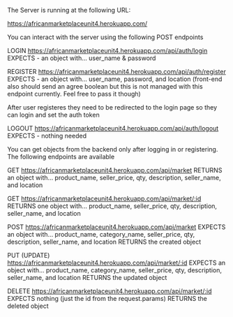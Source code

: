 The Server is running at the following URL: 

https://africanmarketplaceunit4.herokuapp.com/

You can interact with the server using the following POST endpoints 

LOGIN
https://africanmarketplaceunit4.herokuapp.com/api/auth/login
EXPECTS - an object with...
user_name & password 

REGISTER
https://africanmarketplaceunit4.herokuapp.com/api/auth/register
EXPECTS - an object with...
user_name, password, and location (front-end also should send an agree boolean but this is not managed with this endpoint currently. Feel free to pass it though)

After user registeres they need to be redirected to the login page so they can login and set the auth token

LOGOUT
https://africanmarketplaceunit4.herokuapp.com/api/auth/logout
EXPECTS - nothing needed 


You can get objects from the backend only after logging in or registering. The following endpoints are available 

GET
https://africanmarketplaceunit4.herokuapp.com/api/market
RETURNS 
an object with...
product_name, seller_price, qty, description, seller_name, and location

GET
https://africanmarketplaceunit4.herokuapp.com/api/market/:id
RETURNS 
one object with...
product_name, seller_price, qty, description, seller_name, and location


POST
https://africanmarketplaceunit4.herokuapp.com/api/market
EXPECTS
an object with...
product_name, category_name, seller_price, qty, description, seller_name, and location
RETURNS
the created object

PUT (UPDATE)
https://africanmarketplaceunit4.herokuapp.com/api/market/:id
EXPECTS 
an object with...
product_name, category_name, seller_price, qty, description, seller_name, and location
RETURNS
the updated object

DELETE
https://africanmarketplaceunit4.herokuapp.com/api/market/:id
EXPECTS
nothing (just the id from the request.params)
RETURNS
the deleted object